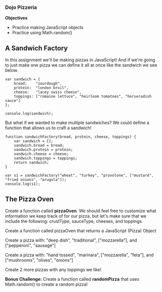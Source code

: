 ### Dojo Pizzeria
**Objectives**
* Practice making JavaScript objects
* Practice using Math.random()
## A Sandwich Factory
In this assignment we'll be making pizzas in JavaScript! And if we're going to just make one pizza we can define it all at once like the sandwich we see below.
``` 
var sandwich = {
    bread:    "sourdough",
    protein:  "london broil",
    cheese:   "lacey swiss cheese",
    toppings: ["romaine lettuce", "heirloom tomatoes", "horseradish sauce"]
};
    
console.log(sandwich);
```

But what if we wanted to make multiple sandwiches? We could define a function that allows us to craft a sandwich!
``` 
function sandwichFactory(bread, protein, cheese, toppings) {
    var sandwich = {};
    sandwich.bread = bread;
    sandwich.protein = protein;
    sandwich.cheese = cheese;
    sandwich.toppings = toppings;
    return sandwich;
}
    
var s1 = sandwichFactory("wheat", "turkey", "provolone", ["mustard", "fried onions", "arugula"]);
console.log(s1);
```

## The Pizza Oven
Create a function called **pizzaOven**. We should feel free to customize what information we keep track of for our pizza, but let's make sure that we include the following: crustType, sauceType, cheeses, and toppings.

Create a function called pizzaOven that returns a JavaScript (Pizza) Object

Create a pizza with: "deep dish", "traditional", ["mozzarella"], and ["pepperoni", "sausage"]

Create a pizza with: "hand tossed", "marinara", ["mozzarella", "feta"], and ["mushrooms", "olives", "onions"]

Create 2 more pizzas with any toppings we like!

**Bonus Challenge:** Create a function called **randomPizza** that uses Math.random() to create a random pizza!